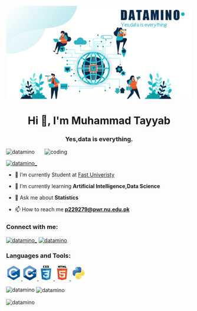 ![logo](https://github.com/datamino/datamino/blob/main/20220828_174015.png)
<h1 align="center">Hi 👋, I'm Muhammad Tayyab</h1>
<h3 align="center">Yes,data is everything.</h3>

<img align="right" alt="coding" width="400" src="https://user-images.githubusercontent.com/55389276/140866485-8fb1c876-9a8f-4d6a-98dc-08c4981eaf70.gif">



<p align="left"> <img src="https://komarev.com/ghpvc/?username=datamino&label=Profile%20views&color=0e75b6&style=flat" alt="datamino" /> </p>

<p align="left"> <a href="https://twitter.com/datamino_" target="blank"><img src="https://img.shields.io/twitter/follow/datamino_?logo=twitter&style=for-the-badge" alt="datamino_" /></a> </p>

- 🔭 I’m currently Student at [Fast Univeristy](https://www.nu.edu.pk/)

- 🌱 I’m currently learning **Artificial Intelligence,Data Science**

- 💬 Ask me about **Statistics**

- 📫 How to reach me **p229279@pwr.nu.edu.pk**

<h3 align="left">Connect with me:</h3>
<p align="left">
<a href="https://twitter.com/datamino_" target="blank"><img align="center" src="https://raw.githubusercontent.com/rahuldkjain/github-profile-readme-generator/master/src/images/icons/Social/twitter.svg" alt="datamino_" height="30" width="40" /></a>
<a href="https://linkedin.com/in/datamino" target="blank"><img align="center" src="https://raw.githubusercontent.com/rahuldkjain/github-profile-readme-generator/master/src/images/icons/Social/linked-in-alt.svg" alt="datamino" height="30" width="40" /></a>
</p>

<h3 align="left">Languages and Tools:</h3>
<p align="left"> <a href="https://www.cprogramming.com/" target="_blank" rel="noreferrer"> <img src="https://raw.githubusercontent.com/devicons/devicon/master/icons/c/c-original.svg" alt="c" width="40" height="40"/> </a> <a href="https://www.w3schools.com/cpp/" target="_blank" rel="noreferrer"> <img src="https://raw.githubusercontent.com/devicons/devicon/master/icons/cplusplus/cplusplus-original.svg" alt="cplusplus" width="40" height="40"/> </a> <a href="https://www.w3schools.com/css/" target="_blank" rel="noreferrer"> <img src="https://raw.githubusercontent.com/devicons/devicon/master/icons/css3/css3-original-wordmark.svg" alt="css3" width="40" height="40"/> </a> <a href="https://www.w3.org/html/" target="_blank" rel="noreferrer"> <img src="https://raw.githubusercontent.com/devicons/devicon/master/icons/html5/html5-original-wordmark.svg" alt="html5" width="40" height="40"/> </a> <a href="https://www.python.org" target="_blank" rel="noreferrer"> <img src="https://raw.githubusercontent.com/devicons/devicon/master/icons/python/python-original.svg" alt="python" width="40" height="40"/> </a> </p>

<p><img align="left" src="https://github-readme-stats.vercel.app/api/top-langs?username=datamino&show_icons=true&locale=en&layout=compact" alt="datamino" /></p>

<p>&nbsp;<img align="center" src="https://github-readme-stats.vercel.app/api?username=datamino&show_icons=true&locale=en" alt="datamino" /></p>

<p><img align="center" src="https://github-readme-streak-stats.herokuapp.com/?user=datamino&" alt="datamino" /></p>

